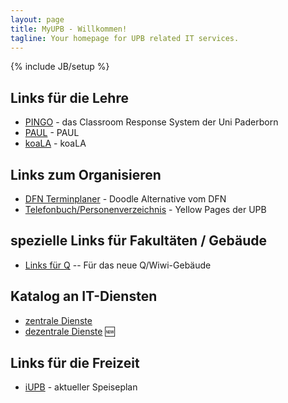 ```yaml
---
layout: page
title: MyUPB - Willkommen!
tagline: Your homepage for UPB related IT services.
---
```

{% include JB/setup %}

## Links für die Lehre

* [PINGO](http://pingo.upb.de) - das Classroom Response System der Uni Paderborn
* [PAUL](https://paul.uni-paderborn.de) - PAUL
* [koaLA](https://paul.uni-paderborn.de) - koaLA

## Links zum Organisieren

* [DFN Terminplaner](https://terminplaner.dfn.de) - Doodle Alternative vom DFN
* [Telefonbuch/Personenverzeichnis](https://groups.uni-paderborn.de/itd/mkd/) - Yellow Pages der UPB

## spezielle Links für Fakultäten / Gebäude

* [Links für Q](/q.html) -- Für das neue Q/Wiwi-Gebäude


## Katalog an IT-Diensten

* [zentrale Dienste](/it-services/central.html)
* [dezentrale Dienste](/it-services/decentral.html) :new:

## Links für die Freizeit

* [iUPB](http://www.i-upb.de/de/restaurants) - aktueller Speiseplan